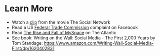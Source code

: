 # Learn More
- Watch a [clip](https://www.youtube.com/watch?v=k5fJmkv02is) from the movie The Social Network
- Read a US [Federal Trade Commission](https://www.ftc.gov/news-events/press-releases/2021/08/ftc-alleges-facebook-resorted-illegal-buy-or-bury-scheme-crush) complaint on Facebook
- Read [The Rise and Fall of MySpace](https://www.theatlantic.com/technology/archive/2011/01/the-rise-and-fall-of-myspace/69444/) on The Atlantic
- See book: Writing on the Wall: Social Media - The First 2,000 Years by Tom Standage: https://www.amazon.com/Writing-Wall-Social-Media-First/dp/1620402831
